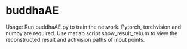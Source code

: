 # buddhaAE
Usage: Run buddhaAE.py to train the network. Pytorch, torchvision and numpy are required. Use matlab script show_result_relu.m to view the reconstructed result and activision paths of input points.
